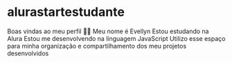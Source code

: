 # alurastartestudante
Boas vindas ao meu perfil 💙💙 Meu nome é Evellyn Estou estudando na Alura Estou me desenvolvendo na linguagem JavaScript Utilizo esse espaço para minha organização e compartilhamento dos meu projetos desenvolvidos
